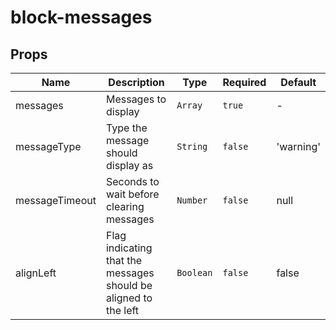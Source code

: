 # block-messages

## Props

<!-- @vuese:block-messages:props:start -->
|Name|Description|Type|Required|Default|
|---|---|---|---|---|
|messages|Messages to display|`Array`|`true`|-|
|messageType|Type the message should display as|`String`|`false`|'warning'|
|messageTimeout|Seconds to wait before clearing messages|`Number`|`false`|null|
|alignLeft|Flag indicating that the messages should be aligned to the left|`Boolean`|`false`|false|

<!-- @vuese:block-messages:props:end -->


